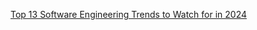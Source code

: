[Top 13 Software Engineering Trends to Watch for in 2024](./https://clickup.com/blog/software-engineering-trends/)

